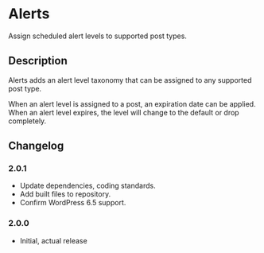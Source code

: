 # Alerts

Assign scheduled alert levels to supported post types.

## Description

Alerts adds an alert level taxonomy that can be assigned to any supported post type.

When an alert level is assigned to a post, an expiration date can be applied. When an alert
level expires, the level will change to the default or drop completely.

## Changelog

### 2.0.1

* Update dependencies, coding standards.
* Add built files to repository.
* Confirm WordPress 6.5 support.

### 2.0.0

* Initial, actual release
